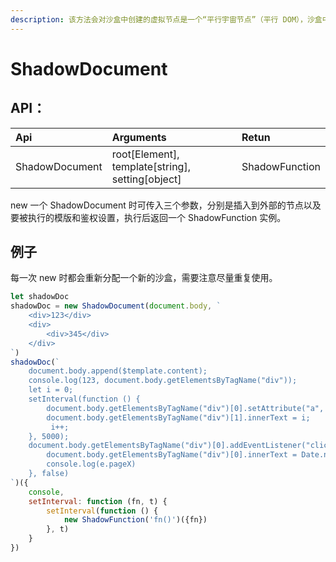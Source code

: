 ```yaml
---
description: 该方法会对沙盒中创建的虚拟节点是一个“平行宇宙节点”（平行 DOM），沙盒中的所有操作和事件将被安全同步到外部。
---
```


# ShadowDocument

## API：

| Api | Arguments | Retun |
| :--- | :--- | :--- |
| ShadowDocument | root\[Element\], template\[string\], setting\[object\] | ShadowFunction |

new 一个 ShadowDocument 时可传入三个参数，分别是插入到外部的节点以及要被执行的模版和鉴权设置，执行后返回一个 ShadowFunction 实例。

## 例子

每一次 new 时都会重新分配一个新的沙盒，需要注意尽量重复使用。

```javascript
let shadowDoc
shadowDoc = new ShadowDocument(document.body, `
    <div>123</div>
    <div>
        <div>345</div>
    </div>
`)
shadowDoc(`
    document.body.append($template.content);
    console.log(123, document.body.getElementsByTagName("div")); 
    let i = 0; 
    setInterval(function () {
        document.body.getElementsByTagName("div")[0].setAttribute("a", i);
        document.body.getElementsByTagName("div")[1].innerText = i;
         i++; 
    }, 5000);
    document.body.getElementsByTagName("div")[0].addEventListener("click", function (e) {
        document.body.getElementsByTagName("div")[0].innerText = Date.now(); 
        console.log(e.pageX)
    }, false)
`)({
    console, 
    setInterval: function (fn, t) {
        setInterval(function () {
            new ShadowFunction('fn()')({fn})
        }, t)
    }
})
```

